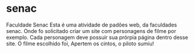 # senac
Faculdade Senac
Esta é uma atividade de padões web, da faculdades senac. Onde fo solicitado criar um site com personagens de filme por exemplo.
Cada personagem deve possuir sua prórpia página dentro desse site.
O filme escolhido foi, Apertem os cintos, o piloto sumiu!

